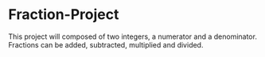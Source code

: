 # Fraction-Project

This project will composed of two integers, a numerator and a denominator. 
Fractions can be added, subtracted, multiplied and divided.
